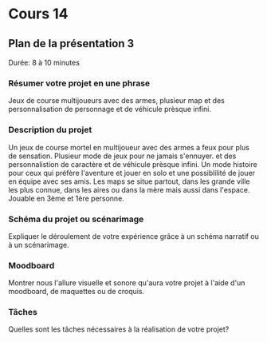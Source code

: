 # Cours 14
## Plan de la présentation 3
Durée: 8 à 10 minutes

### Résumer votre projet en une phrase
Jeux de course multijoueurs avec des armes, plusieur map et des personnalisation de personnage et de véhicule prèsque infini. 

### Description du projet 
Un jeux de course mortel en multijoueur avec des armes a feux pour plus de sensation. Plusieur mode de jeux pour ne jamais s'ennuyer. et des personnalistion de caractère et de véhicule prèsque infini. Un mode histoire pour ceux qui préfère l'aventure et jouer en solo et une possiblilité de jouer en équipe avec ses amis. Les maps se situe partout, dans les grande ville les plus connue, dans les aires ou dans la mère mais aussi dans l'espace. Jouable en 3ème et 1ère personne.

### Schéma du projet ou scénarimage
Expliquer le déroulement de votre expérience grâce à un schéma narratif ou à un scénarimage. 

### Moodboard
Montrer nous l'allure visuelle et sonore qu'aura votre projet à l'aide d'un moodboard, de maquettes ou de croquis. 


### Tâches
Quelles sont les tâches nécessaires à la réalisation de votre projet? 
